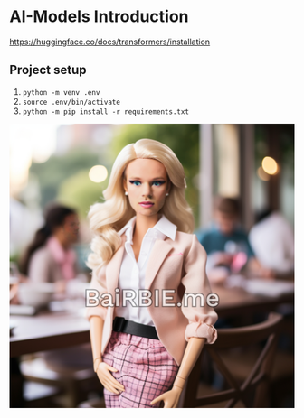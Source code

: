 # AI-Models Introduction

https://huggingface.co/docs/transformers/installation

## Project setup
1. `python -m venv .env`
2. `source .env/bin/activate`
3. `python -m pip install -r requirements.txt`

![carbieai](carbie.png)